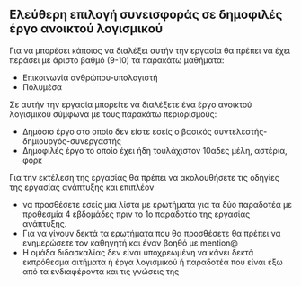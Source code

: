 ## Ελεύθερη επιλογή συνεισφοράς σε δημοφιλές έργο ανοικτού λογισμικού

Για να μπορέσει κάποιος να διαλέξει αυτήν την εργασία θα πρέπει να έχει περάσει με άριστο βαθμό (9-10) τα παρακάτω μαθήματα:

* Επικοινωνία ανθρώπου-υπολογιστή
* Πολυμέσα

Σε αυτήν την εργασία μπορείτε να διαλέξετε ένα έργο ανοικτού λογισμικού σύμφωνα με τους παρακάτω περιορισμούς:

* Δημόσιο έργο στο οποίο δεν είστε εσείς ο βασικός συντελεστής-δημιουργός-συνεργαστής
* Δημοφιλές έργο το οποίο έχει ήδη τουλάχιστον 10αδες μέλη, αστέρια, φορκ

Για την εκτέλεση της εργασίας θα πρέπει να ακολουθήσετε τις οδηγίες της εργασίας ανάπτυξης και επιπλέον 

* να προσθέσετε εσείς μια λίστα με ερωτήματα για τα δύο παραδοτέα με προθεσμία 4 εβδομάδες πριν το 1ο παραδοτέο της εργασίας ανάπτυξης. 
* Για να γίνουν δεκτά τα ερωτήματα που θα προσθέσετε θα πρέπει να ενημερώσετε τον καθηγητή και έναν βοηθό με mention@ 
* Η ομάδα διδασκαλίας δεν είναι υποχρεωμένη να κάνει δεκτά εκπρόθεσμα αιτήματα ή έργα λογισμικού ή παραδοτέα που είναι έξω από τα ενδιαφέροντα και τις γνώσεις της
